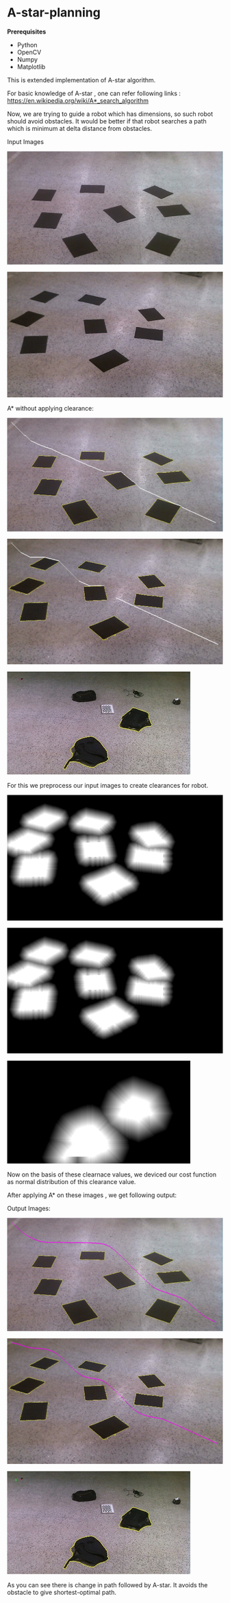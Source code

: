 # A-star-planning

<b> Prerequisites</b>
- Python
- OpenCV
- Numpy
- Matplotlib

This is extended implementation of A-star algorithm.

For basic knowledge of A-star , one can refer following links : https://en.wikipedia.org/wiki/A*_search_algorithm

Now,  we are trying to guide a robot which has dimensions, so such robot should avoid obstacles. It would be better if that robot searches a path which is minimum at delta distance from obstacles.

Input Images

![Alt text](1.jpg?raw=true "Sample Image1")

![Alt text](2.jpg?raw=true "Sample Image2")


A* without applying clearance:

![Alt text](withoutClearance/1.jpg?raw=true "Sample Image1")

![Alt text](withoutClearance/2.jpg?raw=true "Sample Image2")

![Alt text](withoutClearance/3.jpg?raw=true "Sample Image3")


For this we preprocess our input images to create clearances for robot.

![Alt text](Clearance/1.jpg?raw=true "Sample Image4")

![Alt text](Clearance/2.jpg?raw=true "Sample Image5")

![Alt text](Clearance/3.jpg?raw=true "Sample Image6")

Now on the basis of these clearnace values, we deviced our cost function as normal distribution of this clearance value.

After applying A* on these images , we get following output:

Output Images:

![Alt text](output/1.jpg?raw=true "Sample Image7")

![Alt text](output/2.jpg?raw=true "Sample Image8")

![Alt text](output/3.jpg?raw=true "Sample Image9")

As you can see there is change in path followed by A-star. It avoids the obstacle to give shortest-optimal path.
